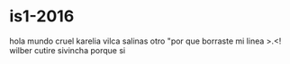# is1-2016
hola mundo
cruel 
karelia vilca salinas
otro
"por que borraste mi linea >.<!
wilber cutire sivincha
porque si 